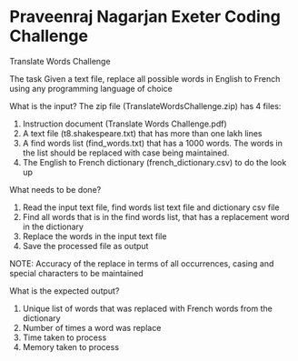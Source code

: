 # Praveenraj Nagarjan Exeter Coding Challenge

Translate Words Challenge

The task
Given a text file, replace all possible words in English to French using any 
 programming language of choice

What is the input?
The zip file (TranslateWordsChallenge.zip) has 4 files:
1. Instruction document (Translate Words Challenge.pdf)
2. A text file (t8.shakespeare.txt) that has more than one lakh lines
3. A find words list (find_words.txt) that has a 1000 words. The words in the list
should be replaced with case being maintained.
4. The English to French dictionary (french_dictionary.csv) to do the look up

What needs to be done?
1. Read the input text file, find words list text file and dictionary csv file
2. Find all words that is in the find words list, that has a replacement word in the 
dictionary
3. Replace the words in the input text file
4. Save the processed file as output

NOTE: Accuracy of the replace in terms of all occurrences, casing and special 
characters to be maintained

What is the expected output?
1. Unique list of words that was replaced with French words from the dictionary
2. Number of times a word was replace
3. Time taken to process
4. Memory taken to process

